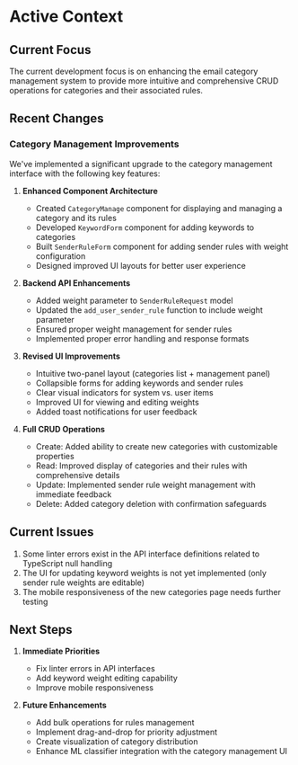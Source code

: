 # Active Context

## Current Focus

The current development focus is on enhancing the email category management system to provide more intuitive and comprehensive CRUD operations for categories and their associated rules.

## Recent Changes

### Category Management Improvements

We've implemented a significant upgrade to the category management interface with the following key features:

1. **Enhanced Component Architecture**
   - Created `CategoryManage` component for displaying and managing a category and its rules
   - Developed `KeywordForm` component for adding keywords to categories
   - Built `SenderRuleForm` component for adding sender rules with weight configuration
   - Designed improved UI layouts for better user experience

2. **Backend API Enhancements**
   - Added weight parameter to `SenderRuleRequest` model
   - Updated the `add_user_sender_rule` function to include weight parameter
   - Ensured proper weight management for sender rules
   - Implemented proper error handling and response formats

3. **Revised UI Improvements**
   - Intuitive two-panel layout (categories list + management panel)
   - Collapsible forms for adding keywords and sender rules
   - Clear visual indicators for system vs. user items
   - Improved UI for viewing and editing weights
   - Added toast notifications for user feedback

4. **Full CRUD Operations**
   - Create: Added ability to create new categories with customizable properties
   - Read: Improved display of categories and their rules with comprehensive details
   - Update: Implemented sender rule weight management with immediate feedback
   - Delete: Added category deletion with confirmation safeguards

## Current Issues

1. Some linter errors exist in the API interface definitions related to TypeScript null handling
2. The UI for updating keyword weights is not yet implemented (only sender rule weights are editable)
3. The mobile responsiveness of the new categories page needs further testing

## Next Steps

1. **Immediate Priorities**
   - Fix linter errors in API interfaces
   - Add keyword weight editing capability
   - Improve mobile responsiveness

2. **Future Enhancements**
   - Add bulk operations for rules management
   - Implement drag-and-drop for priority adjustment
   - Create visualization of category distribution
   - Enhance ML classifier integration with the category management UI 